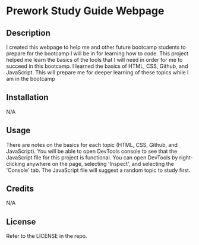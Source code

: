 # Prework Study Guide Webpage

## Description
I created this webpage to help me and other future bootcamp students to prepare for the bootcamp I will be in for learning how to code. This project helped me learn the basics of the tools that I will need in order for me to succeed in this bootcamp. I learned the basics of HTML, CSS, Github, and JavaScript. This will prepare me for deeper learning of these topics while I am in the bootcamp

## Installation

N/A

## Usage

There are notes on the basics for each topic (HTML, CSS, Github, and JavaScript). You will be able to open DevTools console to see that the JavaScript file for this project is functional. You can open DevTools by right-clicking anywhere on the page, selecting 'Inspect', and selecting the 'Console' tab.  The JavaScript file will suggest a random topic to study first.

## Credits

N/A

## License

Refer to the LICENSE in the repo.
